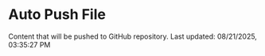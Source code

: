 # Auto Push File

Content that will be pushed to GitHub repository.
Last updated: 08/21/2025, 03:35:27 PM